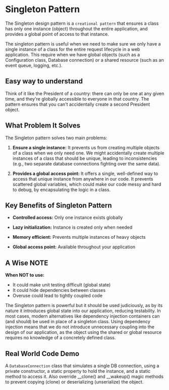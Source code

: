 # Singleton Pattern
The Singleton design pattern is a `creational pattern` that ensures a class has only one instance (object) throughout the entire application, and provides a global point of access to that instance. 

The singleton pattern is useful when we need to make sure we only have a single instance of a class for the entire request lifecycle in a web application. This require when we have global objects (such as a Configuration class, Database connection) or a shared resource (such as an event queue, logging, etc.).

## Easy way to understand
Think of it like the President of a country: there can only be one at any given time, and they're globally accessible to everyone in that country. The pattern ensures that you can't accidentally create a second President object.

## What Problem It Solves
The Singleton pattern solves two main problems:

1. **Ensure a single instance:** It prevents us from creating multiple objects of a class when we only need one. We might accidentally create multiple instances of a class that should be unique, leading to inconsistencies (e.g., two separate database connections fighting over the same data).

2. **Provides a global access point:** It offers a single, well-defined way to access that unique instance from anywhere in our code. It prevents scattered global variables, which could make our code messy and hard to debug, by encapsulating the logic in a class.

## Key Benefits of Singleton Pattern
- **Controlled access:** Only one instance exists globally

- **Lazy initialization:** Instance is created only when needed

- **Memory efficient:** Prevents multiple instances of heavy objects

- **Global access point:** Available throughout your application


## A Wise NOTE

**When NOT to use:**
- It could make unit testing difficult (global state)
- It could hide dependencies between classes
- Overuse could lead to tightly coupled code

The Singleton pattern is powerful but it should be used judiciously, as by its nature it introduces global state into our application, reducing testability. In most cases, modern alternatives like dependency injection containers can (and should) be used in place of a singleton class. Using dependency injection means that we do not introduce unnecessary coupling into the design of our application, as the object using the shared or global resource requires no knowledge of a concretely defined class.

## Real World Code Demo
A `DatabaseConnection` class that simulates a single DB connection, using a private constructor, a static property to hold the instance, and a static method to access it. Also override __clone() and __wakeup() magic methods to prevent copying (clone) or deserializing (unserialize) the object.

